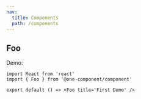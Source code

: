 ```yaml
---
nav:
  title: Components
  path: /components
---
```


## Foo

Demo:

```tsx
import React from 'react'
import { Foo } from '@one-component/component'

export default () => <Foo title='First Demo' />
```
